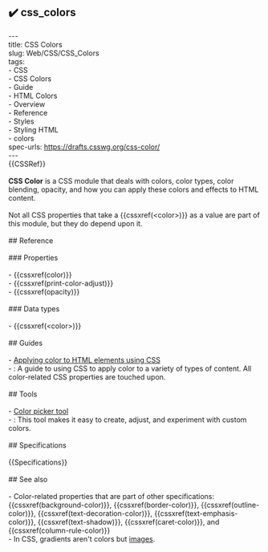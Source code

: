 ## ✔️ css_colors 
 ---<br/>title: CSS Colors<br/>slug: Web/CSS/CSS_Colors<br/>tags:<br/>  - CSS<br/>  - CSS Colors<br/>  - Guide<br/>  - HTML Colors<br/>  - Overview<br/>  - Reference<br/>  - Styles<br/>  - Styling HTML<br/>  - colors<br/>spec-urls: https://drafts.csswg.org/css-color/<br/>---<br/>{{CSSRef}}<br/><br/>**CSS Color** is a CSS module that deals with colors, color types, color blending, opacity, and how you can apply these colors and effects to HTML content.<br/><br/>Not all CSS properties that take a {{cssxref(&lt;color&gt;)}} as a value are part of this module, but they do depend upon it.<br/><br/>## Reference<br/><br/>### Properties<br/><br/>- {{cssxref(color)}}<br/>- {{cssxref(print-color-adjust)}}<br/>- {{cssxref(opacity)}}<br/><br/>### Data types<br/><br/>- {{cssxref(&lt;color&gt;)}}<br/><br/>## Guides<br/><br/>- [Applying color to HTML elements using CSS](/en-US/docs/Web/CSS/CSS_Colors/Applying_color)<br/>  - : A guide to using CSS to apply color to a variety of types of content. All color-related CSS properties are touched upon.<br/><br/>## Tools<br/><br/>- [Color picker tool](/en-US/docs/Web/CSS/CSS_Colors/Color_picker_tool)<br/>  - : This tool makes it easy to create, adjust, and experiment with custom colors.<br/><br/>## Specifications<br/><br/>{{Specifications}}<br/><br/>## See also<br/><br/>- Color-related properties that are part of other specifications: {{cssxref(background-color)}}, {{cssxref(border-color)}}, {{cssxref(outline-color)}}, {{cssxref(text-decoration-color)}}, {{cssxref(text-emphasis-color)}}, {{cssxref(text-shadow)}}, {{cssxref(caret-color)}}, and {{cssxref(column-rule-color)}}<br/>- In CSS, gradients aren't colors but [images](/en-US/docs/Web/CSS/CSS_Images).<br/>